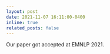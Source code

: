 ```yaml
---
layout: post
date: 2021-11-07 16:11:00-0400
inline: true
related_posts: false
---
```


Our paper got accepted at EMNLP 2021.
